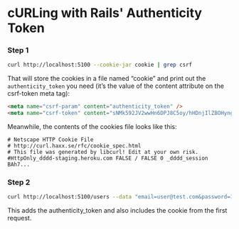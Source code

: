 # cURLing with Rails' Authenticity Token

### Step 1
```bash
curl http://localhost:5100 --cookie-jar cookie | grep csrf
```

That will store the cookies in a file named “cookie” and print out the `authenticity_token` you need (it’s the value of the content attribute on the csrf-token meta tag):

```html
<meta name="csrf-param" content="authenticity_token" />
<meta name="csrf-token" content="sNMk592JV2wwHn6DPJ8C5oy/hHDnjIlZBOHyngtTbp
```

Meanwhile, the contents of the cookies file looks like this:

```
# Netscape HTTP Cookie File
# http://curl.haxx.se/rfc/cookie_spec.html
# This file was generated by libcurl! Edit at your own risk.
#HttpOnly_dddd-staging.heroku.com FALSE / FALSE 0 _dddd_session BAh7...
```

### Step 2
```bash
curl http://localhost:5100/users --data "email=user@test.com&password=123456&authenticity_token=cFwRiF9k_oUunbIHEE3YB6I-IIvgnEubNo9uzAbJ8Gh2J-85MdrEw3qFZaSlNPUdTthMMlf98U4mIbjMt5WwjQ" --cookie cookie
```

This adds the authenticity_token and also includes the cookie from the first request.